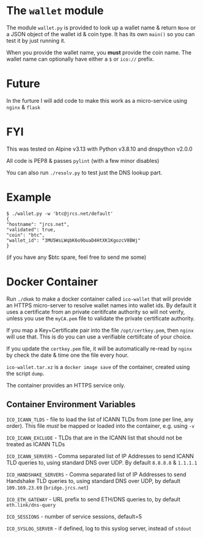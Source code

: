 # The `wallet` module

The module `wallet.py` is provided to look up a wallet name & return `None` or a JSON object of the wallet id & coin type. 
It has its own `main()` so you can test it by just running it.

When you provide the wallet name, you **must** provide the coin name. The wallet name can optionally have either a `$` or `ico://` prefix.



# Future

In the furture I will add code to make this work as a micro-service using `nginx` & `flask`



# FYI

This was tested on Alpine v3.13 with Python v3.8.10 and dnspython v2.0.0

All code is PEP8 & passes `pylint` (with a few minor disables)

You can also run `./resolv.py` to test just the DNS lookup part.


# Example

	$ ./wallet.py -w 'btc@jrcs.net/default'
	{
	"hostname": "jrcs.net",
	"validated": true,
	"coin": "btc",
	"wallet_id": "3MU5WsLWqbK6o9buaD4HtXK1KgozcV8BWj"
	}


(if you have any $btc spare, feel free to send me some)


# Docker Container

Run `./dkmk` to make a docker container called `ico-wallet` that will provide an HTTPS micro-server
to resolve wallet names into wallet ids. By default it uses a certificate from an private ceritifcate authority
so will not verify, unless you use the `myCA.pem` file to validate the private certificate authority.

If you map a Key+Certificate pair into the file `/opt/certkey.pem`, then `nginx` will use that. This
is do you can use a verifiable certiifcate of your choice.

If you update the `certkey.pem` file, it will be automatically re-read by `nginx` by check the date & time
one the file every hour.

`ico-wallet.tar.xz` is a `docker image save` of the container, created using the script `dump`.

The container provides an HTTPS service only.


## Container Environment Variables

`ICO_ICANN_TLDS` - file to load the list of ICANN TLDs from (one per line, any order). This file *must* be mapped or loaded into the container, e.g. using `-v`

`ICO_ICANN_EXCLUDE` - TLDs that are in the ICANN list that should not be treated as ICANN TLDs

`ICO_ICANN_SERVERS` - Comma separated list of IP Addresses to send ICANN TLD queries to, using standard DNS over UDP. By default `8.8.8.8` & `1.1.1.1`

`ICO_HANDSHAKE_SERVERS` - Comma separated list of IP Addresses to send Handshake TLD queries to, using standard DNS over UDP, by default `109.169.23.69` (`bridge.jrcs.net`)

`ICO_ETH_GATEWAY` - URL prefix to send ETH/DNS queries to, by default `eth.link/dns-query`

`ICO_SESSIONS` - number of service sessions, default=5

`ICO_SYSLOG_SERVER` - if defined, log to this syslog server, instead of `stdout`
